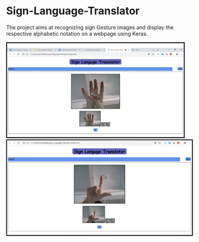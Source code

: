 # Sign-Language-Translator
The project aims at recognizing sign Gesture images and display the respective alphabetic notation on a webpage using Keras.

<div>
<img src="images/pic1.jpg" height="260">
<img src="images/pic2.jpg" height="260">
</div>
